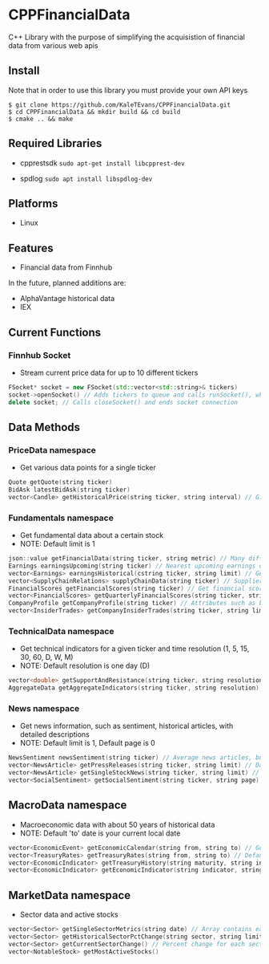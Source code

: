 # CPPFinancialData

C++ Library with the purpose of simplifying the acquisistion of financial data from various web apis

## Install

Note that in order to use this library you must provide your own API keys

```console
$ git clone https://github.com/KaleTEvans/CPPFinancialData.git
$ cd CPPFinancialData && mkdir build && cd build
$ cmake .. && make 
```

## Required Libraries
* cpprestsdk
```sudo apt-get install libcpprest-dev```

* spdlog
```sudo apt install libspdlog-dev```

## Platforms 
* Linux

## Features
* Financial data from Finnhub

In the future, planned additions are:
* AlphaVantage historical data
* IEX

## Current Functions

### Finnhub Socket
* Stream current price data for up to 10 different tickers

```c++
FSocket* socket = new FSocket(std::vector<std::string>& tickers)
socket->openSocket() // Adds tickers to queue and calls runSocket(), which opens up the socket connection until destructor is called
delete socket; // Calls closeSocket() and ends socket connection
```

## Data Methods

### PriceData namespace
* Get various data points for a single ticker

```c++
Quote getQuote(string ticker)
BidAsk latestBidAsk(string ticker)
vector<Candle> getHistoricalPrice(string ticker, string interval) // Gives price data for up to about two months, depending on interval
```

### Fundamentals namespace
* Get fundamental data about a certain stock
* NOTE: Default limit is 1

```c++
json::value getFinancialData(string ticker, string metric) // Many different metrics, see finnhub api docs
Earnings earningsUpcoming(string ticker) // Nearest upcoming earnings date and estimates
vector<Earnings> earningsHistorical(cstring ticker, string limit) // Get list of all historical earnings 
vector<SupplyChainRelations> supplyChainData(string ticker) // Suppliers and customers for a certain company and their level of correlation
FinancialScores getFinancialScores(string ticker) // Get financial scores, such as P/E, debt ratio, etc
vector<FinancialScores> getQuarterlyFinancialScores(string ticker, string limit)
CompanyProfile getCompanyProfile(string ticker) // Attributes such as beta, average volume, market cap, etc
vector<InsiderTrades> getCompanyInsiderTrades(string ticker, string limit) // List of all insider transactions and dates
```

### TechnicalData namespace
* Get technical indicators for a given ticker and time resolution (1, 5, 15, 30, 60, D, W, M)
* NOTE: Default resolution is one day (D)

```c++
vector<double> getSupportAndResistance(string ticker, string resolution); 
AggregateData getAggregateIndicators(string ticker, string resolution); // Gathers signals from various technical indicators and provides a summary

```

### News namespace
* Get news information, such as sentiment, historical articles, with detailed descriptions
* NOTE: Default limit is 1, Default page is 0

```C++
NewsSentiment newsSentiment(string ticker) // Average news articles, bullish / bearish, sector averages, etc
vector<NewsArticle> getPressReleases(string ticker, string limit) // Data goes back to about 2019
vector<NewsArticle> getSingleStockNews(string ticker, string limit) // Same data as press releases but not as tailored to a single ticker
vector<SocialSentiment> getSocialSentiment(string ticker, string page) // 100 per page, data from stocktwits and twitter
```

## MacroData namespace
* Macroeconomic data with about 50 years of historical data
* NOTE: Default 'to' date is your current local date

```C++
vector<EconomicEvent> getEconomicCalendar(string from, string to) // Get economic calendar, filters only EU and US events with an impact of medium-high
vector<TreasuryRates> getTreasuryRates(string from, string to) // Default will give last 30 days, maximum is 3 months of data at a time, these are updated daily
vector<EconomicIndicator> getTreasuryHistory(string maturity, string interval) // Available intervals are 3month, 2year, 5year, 7year, 10year, and 30year
vector<EconomicIndicator> getEconomicIndicator(string indicator, string from, string to) // Various data, listed in header file
```

## MarketData namespace
* Sector data and active stocks

```C++
vector<Sector> getSingleSectorMetrics(string date) // Array contains each ector current P/E, daily data
vector<Sector> getHistoricalSectorPctChange(string sector, string limit)
vector<Sector> getCurrentSectorChange() // Percent change for each sector, updated hourly
vector<NotableStock> getMostActiveStocks()
```